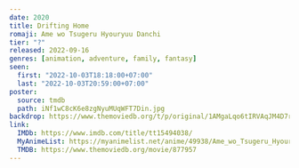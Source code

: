 ```yaml
---
date: 2020
title: Drifting Home
romaji: Ame wo Tsugeru Hyouryuu Danchi
tier: "?"
released: 2022-09-16
genres: [animation, adventure, family, fantasy]
seen:
  first: "2022-10-03T18:18:00+07:00"
  last: "2022-10-03T20:59:00+07:00"
poster:
  source: tmdb
  path: iNf1wC8cK6e8zgNyuMUqWFT7Din.jpg
backdrop: https://www.themoviedb.org/t/p/original/1AMgaLqo6tIRVAqJM4D7rMub9K.jpg
link:
  IMDb: https://www.imdb.com/title/tt15494038/
  MyAnimeList: https://myanimelist.net/anime/49938/Ame_wo_Tsugeru_Hyouryuu_Danchi
  TMDB: https://www.themoviedb.org/movie/877957
---
```

